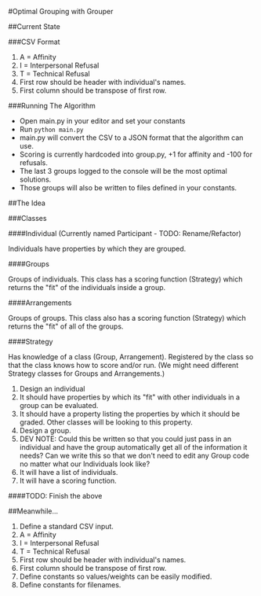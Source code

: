 #Optimal Grouping with Grouper

##Current State

###CSV Format
1. A = Affinity
1. I = Interpersonal Refusal
1. T = Technical Refusal
1. First row should be header with individual's names.
1. First column should be transpose of first row.

###Running The Algorithm
- Open main.py in your editor and set your constants
- Run ``python main.py``
- main.py will convert the CSV to a JSON format that the algorithm can use.
- Scoring is currently hardcoded into group.py, +1 for affinity and -100 for refusals.
- The last 3 groups logged to the console will be the most optimal solutions.
- Those groups will also be written to files defined in your constants.

##The Idea

###Classes

####Individual (Currently named Participant - TODO: Rename/Refactor)

Individuals have properties by which they are grouped.

####Groups

Groups of individuals. This class has a scoring function (Strategy) which returns the "fit" of the individuals inside a group.

####Arrangements

Groups of groups. This class also has a scoring function (Strategy) which returns the "fit" of all of the groups.

####Strategy

Has knowledge of a class (Group, Arrangement). Registered by the class so that the class knows how to score and/or run. (We might need different Strategy classes for Groups and Arrangements.)

1. Design an individual
  1. It should have properties by which its "fit" with other individuals in a group can be evaluated.
  1. It should have a property listing the properties by which it should be graded. Other classes will be looking to this property.
1. Design a group.
  1. DEV NOTE: Could this be written so that you could just pass in an individual and have the group automatically get all of the information it needs? Can we write this so that we don't need to edit any Group code no matter what our Individuals look like?
  1. It will have a list of individuals.
  1. It will have a scoring function.

####TODO: Finish the above

##Meanwhile...

1. Define a standard CSV input.
  1. A = Affinity
  1. I = Interpersonal Refusal
  1. T = Technical Refusal
  1. First row should be header with individual's names.
  1. First column should be transpose of first row.
1. Define constants so values/weights can be easily modified.
1. Define constants for filenames.